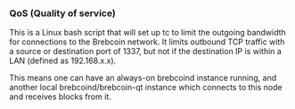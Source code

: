 ### QoS (Quality of service) ###

This is a Linux bash script that will set up tc to limit the outgoing bandwidth for connections to the Brebcoin network. It limits outbound TCP traffic with a source or destination port of 1337, but not if the destination IP is within a LAN (defined as 192.168.x.x).

This means one can have an always-on brebcoind instance running, and another local brebcoind/brebcoin-qt instance which connects to this node and receives blocks from it.
